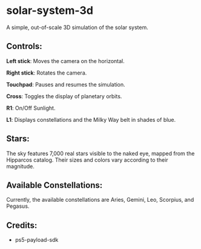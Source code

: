# solar-system-3d

A simple, out-of-scale 3D simulation of the solar system.


## Controls:

**Left stick**: Moves the camera on the horizontal.

**Right stick**: Rotates the camera.

**Touchpad**: Pauses and resumes the simulation.

**Cross**: Toggles the display of planetary orbits.

**R1**: On/Off Sunlight.

**L1**: Displays constellations and the Milky Way belt in shades of blue.


## Stars:

The sky features 7,000 real stars visible to the naked eye, mapped from the Hipparcos catalog. Their sizes and colors vary according to their magnitude.


## Available Constellations:

Currently, the available constellations are Aries, Gemini, Leo, Scorpius, and Pegasus.



## Credits:

- ps5-payload-sdk
